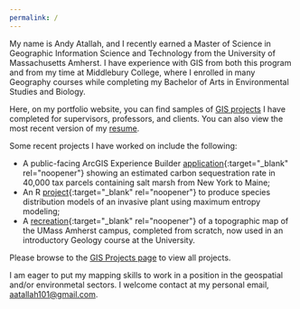 ```yaml
---
permalink: /
---
```


My name is Andy Atallah, and I recently earned a Master of Science in Geographic Information Science and Technology from the University of Massachusetts Amherst. I have experience with GIS from both this program and from my time at Middlebury College, where I enrolled in many Geography courses while completing my Bachelor of Arts in Environmental Studies and Biology.

Here, on my portfolio website, you can find samples of [GIS projects](https://andya17.github.io/gis/) I have completed for supervisors, professors, and clients. You can also view the most recent version of my [resume](https://andya17.github.io/resume/).

Some recent projects I have worked on include the following: 
- A public-facing ArcGIS Experience Builder [application](https://andya17.github.io/gis/#northeast-us-salt-marsh-tax-parcel-blue-carbon-viewer){:target="_blank" rel="noopener"} showing an estimated carbon sequestration rate in 40,000 tax parcels containing salt marsh from New York to Maine;
- An R [project](https://andya17.github.io/gis/#species-distribution-modeling-for-an-invasive-plant){:target="_blank" rel="noopener"} to produce species distribution models of an invasive plant using maximum entropy modeling;
- A [recreation](https://andya17.github.io/gis/#umass-campus-topographic-map-replication){:target="_blank" rel="noopener"} of a topographic map of the UMass Amherst campus, completed from scratch, now used in an introductory Geology course at the University.

Please browse to the [GIS Projects page](https://andya17.github.io/gis/) to view all projects. 

I am eager to put my mapping skills to work in a position in the geospatial and/or environmetal sectors. I welcome contact at my personal email, aatallah101@gmail.com.


